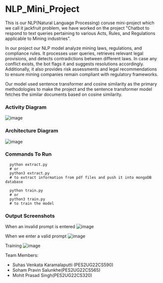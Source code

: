 # NLP_Mini_Project

This is our NLP(Natural Language Processing) coruse mini-project which we call it jackfruit problem, we have worked on the project "Chatbot to respond to text queries pertaining to various Acts, Rules, and Regulations applicable to Mining industries".

In our project our NLP model analyze mining laws, regulations, and compliance rules. It processes user queries, retrieves relevant legal provisions, and detects contradictions between different laws. In case any conflict exists, the bot flags it and suggests resolutions accordingly. Additionally, it also provides risk assessments and legal recommendations to ensure mining companies remain compliant with regulatory frameworks.

Our model used sentence transformer and cosine similarity as the primary methodologies to make the project and the sentence transformer model fetches the similar documents based on cosine similarity.

### Activity Diagram

![image](https://github.com/user-attachments/assets/f290ed16-905d-4806-986a-1ffd2a2516aa)



### Architecture Diagram

![image](https://github.com/user-attachments/assets/1f15b5dd-4cbd-49ee-a975-9e9f61fcc783)

### Commands To Run


 ```shell
   python extract.py
   # or
   python3 extract.py
   # to extract information from pdf files and push it into mongoDB database
   ```

 ```shell
   python train.py
   # or
   python3 train.py
   # to train the model
   ```

### Output Screenshots

When an invalid prompt is entered
![image](https://github.com/user-attachments/assets/8c04b803-7133-45a9-a5f1-ab1e3347d70b)


When we enter a valid prompt
![image](https://github.com/user-attachments/assets/d9b9f11e-e38d-4238-bb8b-eacd12991b1e)


Training
![image](https://github.com/user-attachments/assets/0c4e4a02-001d-428a-89fd-8f17622e65ce)







Team Members:  
- Suhas Venkata Karamalaputti (PES2UG22CS590)  
- Soham Pravin Salunkhe(PES2UG22CS565)
- Mohit Prasad Singh(PES2UG22CS320)

